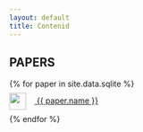 ```yaml
---
layout: default
title: Contenid
---
```




## PAPERS

<ul style="list-style: none; padding: 0">
 {% for paper in site.data.sqlite %}
 	<li style="margin: 8px 0"><a href="{{ paper.link }}"><img height="30" src="{{ '/assets/images/logos/sqlite.ico' | relative_url }}" style="margin-right: 15px; vertical-align: middle;"> {{ paper.name }}</a></li>
 {% endfor %}	
</ul>
